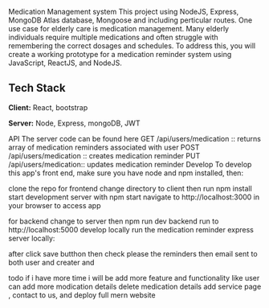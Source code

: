Medication Management system
This project using NodeJS, Express, MongoDB Atlas database, Mongoose and including perticular routes.
One use case for elderly care is medication management. Many elderly individuals require multiple medications and often struggle with remembering the correct dosages and schedules. To address this, you will create a working prototype for a medication reminder system using JavaScript, ReactJS, and NodeJS.

## Tech Stack

**Client:** React, bootstrap

**Server:** Node, Express, mongoDB, JWT

API
The server code can be found here
GET /api/users/medication :: returns array of medication reminders associated with user
POST /api/users/medication :: creates medication reminder
PUT /api/users/medication:: updates medication reminder
Develop
To develop this app's front end, make sure you have node and npm installed, then:

clone the repo
for frontend
change directory to client then run npm install
start development server with npm start
navigate to http://localhost:3000 in your browser to access app

for backend 
change to server then npm run dev
backend run  to http://localhost:5000   develop locally run the medication reminder express server locally:

after click save butthon then check please the reminders then email sent to both user and creater and

todo
if i have more time i will be add more feature and functionality like
user can add more modication  details
delete medication details 
add service page , contact to us, 
and deploy full mern website 